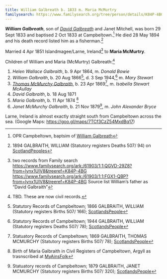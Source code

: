 ```yaml
---
title: William Galbreath b. 1833 m. Maria McMurtry
familysearch: https://www.familysearch.org/tree/person/details/K84P-4BG
---
```

***William Galbreath***, son of *[David Galbreath](galbreath-david-1797.md)* and Janet Mitchell, was born 29 Sept 1833 and baptised 2 Oct 1833 at Campbeltown.[^birth] He died 28 May 1894 and his death record listed him as a fisherman.[^death]

Married 4 Apr 1851 Islandmagee/Larne, Ireland[^marriage] to **Maria McMurtry**.

Children of William and Maria (McMurtry) Galbreath:[^children]

1. *Helen Wallace Galbraith*, b. 9 Apr 1864, m. *Donald Bowie*
2. *William Galbraith*, b. 20 Aug 1866[^william-birth], d. 3 Sep 1944,[^william-death] m. *Mary Stewart*
3. *[Thomas McMurchy Galbraith](galbraith-thomas-mcmurchy-1869-mcaullay.md)*, b. 23 Apr 1869[^thomas-birth], m. *Isabella Stewart McAullay*
4. *David Galbraith*, b. 18 Aug 1871
5. *Maria Galbraith*, b. 11 Apr 1874 [^m2]
6. *Janet McMurchy Galbraith*, b. 21 Nov 1879[^janet-birth], m. *John Alexander Bryce*

[^birth]: OPR Campbeltown, baptsim of [William Galbreath](/sources/opr-campbeltown-births.md#1833-10-02-william-galbreath)

[^death]: 1894 GALBRAITH, WILLIAM (Statutory registers Deaths 507/ 94) on [ScotlandPeoples](https://www.scotlandspeople.gov.uk/view-image/nrs_stat_deaths/4599656)

[^marriage]: two records from Family search https://www.familysearch.org/ark:/61903/1:1:QGVD-29Z8?from=lynx1UIV8&treeref=K84P-4BG
https://www.familysearch.org/ark:/61903/1:1:FGX1-QBP?from=lynx1UIV8&treeref=K84P-4BG Source list William’s father as “David Galbraith”

Larne, Ireland is almost exactly straight south from Campbeltown across the sea. (Google Maps: https://goo.gl/maps/7TCf3CzZ54MxdBq17)

[^children]: TBD. These are now civil records.

[^william-birth]: Statutory Records of Campbeltown; 1866 GALBRAITH, WILLIAM (Statutory registers Births 507/ 166); [ScotlandsPeople](https://www.scotlandspeople.gov.uk/view-image/nrs_stat_births/39963936)

[^william-death]: Statutory Records of Campbeltown; 1944 GALBRAITH, WILLIAM (Statutory registers Deaths 507/ 78); [ScotlandsPeople](https://www.scotlandspeople.gov.uk/view-image/nrs_stat_deaths/9730392)

[^thomas-birth]: Statuatory Records of Campbeltown; 1869 GALBRAITH, THOMAS MCMURCHY (Statutory registers Births 507/ 78); [ScotlandsPeople](https://www.scotlandspeople.gov.uk/view-image/nrs_stat_births/40319428)

[^m2]: Birth of Maria Galbraith in Civil Registers of Campbeltown, Argyll as trasnscribed at [MyAinsFolk](https://www.myainfolk.ca/records/5060)

[^janet-birth]: Statuatory records of Campbeltown; 1879 GALBRAITH, JANET MCMURCHY (Statutory registers Births 507/ 320); [ScotlandsPeople](https://www.scotlandspeople.gov.uk/view-image/nrs_stat_births/41761022)
